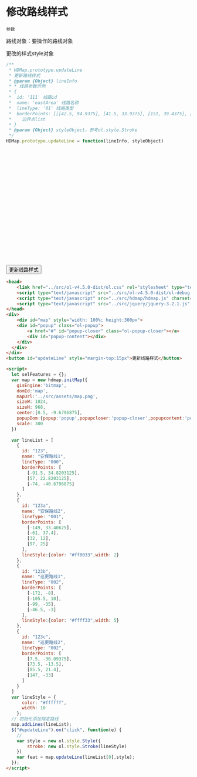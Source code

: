 # 修改路线样式

`参数`

路线对象：要操作的路线对象

更改的样式style对象
```javascript
/**
 * HDMap.prototype.updateLine
 * 更新路线样式
 * @param {Object} lineInfo
 * * 线路参数示例
 * {
 *  id: '111' 线路id
 *  name: 'eastArea' 线路名称
 *  lineType: '01' 线路类型
 *  borderPoints: [[[42.5, 94.9375], [41.5, 33.9375], [151, 39.4375], [151.5, 99.4375], [68.5, 112.9375], [42.5, 93.9375]]]
 *    边界点list
 * }
 * @param {Object} styleObject，参考ol.style.Stroke
 */
HDMap.prototype.updateLine = function(lineInfo, styleObject)
```
<head>
	<link href="../src/ol-v4.5.0-dist/ol.css" rel="stylesheet" type="text/css" />
	<script type="text/javascript" src="../src/ol-v4.5.0-dist/ol-debug.js" charset="utf-8"></script>
	<script type="text/javascript" src="../src/hdmap/hdmap.js" charset="utf-8"></script>
	<script type="text/javascript" src="../src/jquery/jquery-3.2.1.js" charset="utf-8"></script>
</head>
<div>
	<div id="map" style="width: 100%; height:300px">
    <div id="popup" class="ol-popup">
        <a href="#" id="popup-closer" class="ol-popup-closer"></a>
        <div id="popup-content"></div>
    </div>
  </div>
</div>
<button id="updateLine" style="margin-top:15px">更新线路样式</button>

<script>
  let selFeatures = {};
  var map = new hdmap.initMap({
    gisEngine:'bitmap',
    domId:'map',
    mapUrl:'../src/assets/map.png',
    sizeW: 1024,
    sizeH: 968,
    center:[0.5, -9.6796875],
    popupDom:{popup:'popup',popupcloser:'popup-closer',popupcontent:'popup-content'},
    scale: 300
  })
  
  var lineList = [
    {
      id: "123",
      name: "安保路线1",
      lineType: "000",
      borderPoints: [
        [-91.5, 34.8203125],
        [57, 22.8203125],
        [-74, -40.6796875]
      ]
    },
    {
      id: "123a",
      name: "安保路线2",
      lineType: "001",
      borderPoints: [
        [-149, 33.40625],
        [-61, 37.4],
        [32, 12],
        [97, 25]
      ],
      lineStyle:{color: "#ff0033",width: 2}
    },
    {
      id: "123b",
      name: "巡更路线1",
      lineType: "002",
      borderPoints: [
        [-172, -8],
        [-105.5, 10],
        [-99, -35],
        [-46.5, -3]
      ],
      lineStyle:{color: "#ffff33",width: 5}
    },
    {
      id: "123c",
      name: "巡更路线2",
      lineType: "002",
      borderPoints: [
        [7.5, -30.09375],
        [73.5, -13.5],
        [85.5, 21.4],
        [147, -33]
      ]
    }
  ]
  var lineStyle = {
      color: "#ffffff",
      width: 10
    };
  // 初始化添加指定路线
  map.addLines(lineList);
  $("#updateLine").on("click", function(e) {
    //
    var style = new ol.style.Style({
        stroke: new ol.style.Stroke(lineStyle)
    })
    var feat = map.updateLine(lineList[0],style);
  });
</script>

```html
<head>
	<link href="../src/ol-v4.5.0-dist/ol.css" rel="stylesheet" type="text/css" />
	<script type="text/javascript" src="../src/ol-v4.5.0-dist/ol-debug.js" charset="utf-8"></script>
	<script type="text/javascript" src="../src/hdmap/hdmap.js" charset="utf-8"></script>
	<script type="text/javascript" src="../src/jquery/jquery-3.2.1.js" charset="utf-8"></script>
</head>
<div>
	<div id="map" style="width: 100%; height:300px">
    <div id="popup" class="ol-popup">
        <a href="#" id="popup-closer" class="ol-popup-closer"></a>
        <div id="popup-content"></div>
    </div>
  </div>
</div>
<button id="updateLine" style="margin-top:15px">更新线路样式</button>

<script>
  let selFeatures = {};
  var map = new hdmap.initMap({
    gisEngine:'bitmap',
    domId:'map',
    mapUrl:'../src/assets/map.png',
    sizeW: 1024,
    sizeH: 968,
    center:[0.5, -9.6796875],
    popupDom:{popup:'popup',popupcloser:'popup-closer',popupcontent:'popup-content'},
    scale: 300
  })
  
  var lineList = [
    {
      id: "123",
      name: "安保路线1",
      lineType: "000",
      borderPoints: [
        [-91.5, 34.8203125],
        [57, 22.8203125],
        [-74, -40.6796875]
      ]
    },
    {
      id: "123a",
      name: "安保路线2",
      lineType: "001",
      borderPoints: [
        [-149, 33.40625],
        [-61, 37.4],
        [32, 12],
        [97, 25]
      ],
      lineStyle:{color: "#ff0033",width: 2}
    },
    {
      id: "123b",
      name: "巡更路线1",
      lineType: "002",
      borderPoints: [
        [-172, -8],
        [-105.5, 10],
        [-99, -35],
        [-46.5, -3]
      ],
      lineStyle:{color: "#ffff33",width: 5}
    },
    {
      id: "123c",
      name: "巡更路线2",
      lineType: "002",
      borderPoints: [
        [7.5, -30.09375],
        [73.5, -13.5],
        [85.5, 21.4],
        [147, -33]
      ]
    }
  ]
  var lineStyle = {
      color: "#ffffff",
      width: 10
    };
  // 初始化添加指定路线
  map.addLines(lineList);
  $("#updateLine").on("click", function(e) {
    //
    var style = new ol.style.Style({
        stroke: new ol.style.Stroke(lineStyle)
    })
    var feat = map.updateLine(lineList[0],style);
  });
</script>

```

